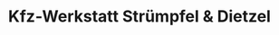 ---
title: "Kfz-Werkstatt Strümpfel & Dietzel"
url: /unterwellenborn/kfz-werkstatt-struempfel-und-dietzel/
shop: Autowerkstatt
---